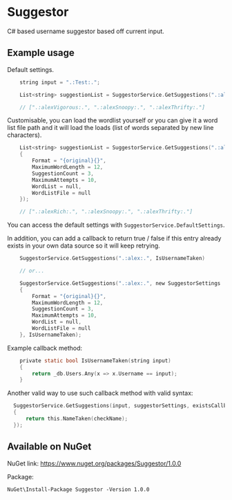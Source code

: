 # Suggestor
C# based username suggestor based off current input.

## Example usage

Default settings.

```c
    string input = ".:Test:.";

    List<string> suggestionList = SuggestorService.GetSuggestions(".:alex:.");

    // [".:alexVigorous:.", ".:alexSnoopy:.", ".:alexThrifty:."]
```

Customisable, you can load the wordlist yourself or you can give it a word list file path and it will load the loads (list of words separated by new line characters).

```c
    List<string> suggestionList = SuggestorService.GetSuggestions(".:alex:.", new SuggestorSettings
    {
        Format = "{original}{}",
        MaximumWordLength = 12,
        SuggestionCount = 3,
        MaximumAttempts = 10,
        WordList = null,
        WordListFile = null
    });

    // [".:alexRich:.", ".:alexSnoopy:.", ".:alexThrifty:."]
```

You can access the default settings with ``SuggestorService.DefaultSettings``.

In addition, you can add a callback to return true / false if this entry already exists in your own data source so it will keep retrying.

```c
    SuggestorService.GetSuggestions(".:alex:.", IsUsernameTaken)

    // or...

    SuggestorService.GetSuggestions(".:alex:.", new SuggestorSettings
    {
        Format = "{original}{}",
        MaximumWordLength = 12,
        SuggestionCount = 3,
        MaximumAttempts = 10,
        WordList = null,
        WordListFile = null
    }, IsUsernameTaken);
```

Example callback method:

```c
    private static bool IsUsernameTaken(string input)
    {
        return _db.Users.Any(x => x.Username == input);
    }
```

Another valid way to use such callback method with valid syntax:

```c
  SuggestorService.GetSuggestions(input, suggestorSettings, existsCallback: (checkName) =>
  {
      return this.NameTaken(checkName);
  });
```

## Available on NuGet

NuGet link: https://www.nuget.org/packages/Suggestor/1.0.0

Package: 

```
NuGet\Install-Package Suggestor -Version 1.0.0
```